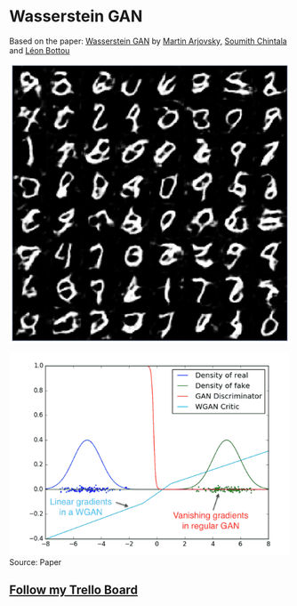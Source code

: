 # Wasserstein GAN

Based on the paper:
[Wasserstein GAN](https://arxiv.org/abs/1701.07875) by
[Martin Arjovsky](https://scholar.google.co.in/citations?user=A6qfFPkAAAAJ&hl=en), [Soumith Chintala](http://soumith.ch/) and [Léon Bottou](http://leon.bottou.org/)

![Samples](Outputs/samples.png)

![Gradients](Outputs/gradients.png)
Source: Paper

## [Follow my Trello Board](https://trello.com/c/IWzawi0x/2-wasserstein-gan)